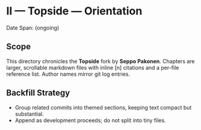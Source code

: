 # II — Topside — Orientation

Date Span: (ongoing)

## Scope
This directory chronicles the **Topside** fork by **Seppo Pakonen**. Chapters are larger, scrollable markdown files with inline [n] citations and a per-file reference list. Author names mirror git log entries.

## Backfill Strategy
- Group related commits into themed sections, keeping text compact but substantial.
- Append as development proceeds; do not split into tiny files.
